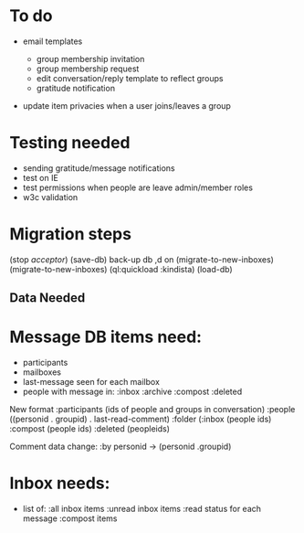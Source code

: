 # To do

- email templates
  - group membership invitation
  - group membership request
  - edit conversation/reply template to reflect groups
  - gratitude notification

- update item privacies when a user joins/leaves a group


# Testing needed

- sending gratitude/message notifications
- test on IE
- test permissions when people are leave admin/member roles
- w3c validation

# Migration steps

(stop *acceptor*)
(save-db)
back-up db
,d on (migrate-to-new-inboxes)
(migrate-to-new-inboxes)
(ql:quickload :kindista)
(load-db)


## Data Needed

# Message DB items need:
- participants
- mailboxes
- last-message seen for each mailbox
- people with message in:
    :inbox
    :archive
    :compost
    :deleted

New format
  :participants (ids of people and groups in conversation)
  :people ((personid . groupid) . last-read-comment)
  :folder (:inbox (people ids) :compost (people ids) :deleted (peopleids)


Comment data change:
  :by personid -> (personid .groupid)

# Inbox needs:
- list of:
    :all inbox items
    :unread inbox items
    :read status for each message
    :compost items
